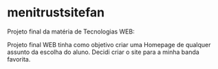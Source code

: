 # menitrustsitefan
Projeto final da matéria de Tecnologias WEB:

Projeto final WEB tinha como objetivo criar uma Homepage de qualquer assunto da escolha do aluno.
Decidi criar o site para a minha banda favorita.
